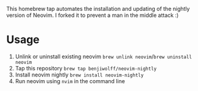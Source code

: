 This homebrew tap automates the installation and updating of the nightly version of Neovim.
I forked it to prevent a man in the middle attack :)

# Usage
1. Unlink or uninstall existing neovim `brew unlink neovim`/`brew uninstall neovim`
2. Tap this repository `brew tap benjiwolff/neovim-nightly`
3. Install neovim nightly `brew install neovim-nightly`
4. Run neovim using `nvim` in the command line
